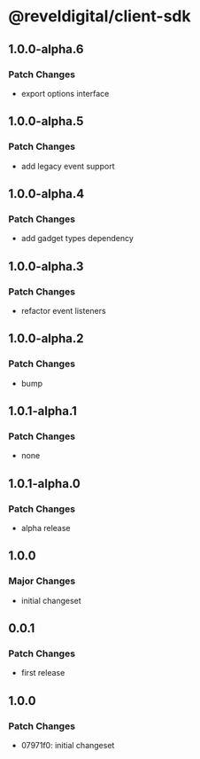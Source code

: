 # @reveldigital/client-sdk

## 1.0.0-alpha.6

### Patch Changes

- export options interface

## 1.0.0-alpha.5

### Patch Changes

- add legacy event support

## 1.0.0-alpha.4

### Patch Changes

- add gadget types dependency

## 1.0.0-alpha.3

### Patch Changes

- refactor event listeners

## 1.0.0-alpha.2

### Patch Changes

- bump

## 1.0.1-alpha.1

### Patch Changes

- none

## 1.0.1-alpha.0

### Patch Changes

- alpha release

## 1.0.0

### Major Changes

- initial changeset

## 0.0.1

### Patch Changes

- first release

## 1.0.0

### Patch Changes

- 07971f0: initial changeset
